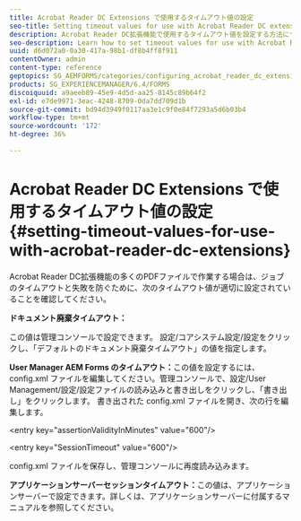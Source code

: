 ```yaml
---
title: Acrobat Reader DC Extensions で使用するタイムアウト値の設定
seo-title: Setting timeout values for use with Acrobat Reader DC extensions
description: Acrobat Reader DC拡張機能で使用するタイムアウト値を設定する方法について説明します。
seo-description: Learn how to set timeout values for use with Acrobat Reader DC extensions.
uuid: d6d072a0-0a30-417a-98b1-df8b4ff8f911
contentOwner: admin
content-type: reference
geptopics: SG_AEMFORMS/categories/configuring_acrobat_reader_dc_extensions
products: SG_EXPERIENCEMANAGER/6.4/FORMS
discoiquuid: a9aeeb89-45e9-4d5d-aa25-8145c89b64f2
exl-id: e7de9971-3eac-4248-8709-0da7dd709d1b
source-git-commit: bd94d3949f0117aa3e1c9f0e84f7293a5d6b03b4
workflow-type: tm+mt
source-wordcount: '172'
ht-degree: 36%

---
```


# Acrobat Reader DC Extensions で使用するタイムアウト値の設定  {#setting-timeout-values-for-use-with-acrobat-reader-dc-extensions}

Acrobat Reader DC拡張機能の多くのPDFファイルで作業する場合は、ジョブのタイムアウトと失敗を防ぐために、次のタイムアウト値が適切に設定されていることを確認してください。

**ドキュメント廃棄タイムアウト：**

この値は管理コンソールで設定できます。 設定/コアシステム設定/設定をクリックし、「デフォルトのドキュメント廃棄タイムアウト」の値を指定します。

**User Manager AEM Forms のタイムアウト：**&#x200B;この値を設定するには、config.xml ファイルを編集してください。管理コンソールで、設定/User Management/設定/設定ファイルの読み込みと書き出しをクリックし、「書き出し」をクリックします。 書き出された config.xml ファイルを開き、次の行を編集します。

&lt;entry key=&quot;assertionValidityInMinutes&quot; value=&quot;600&quot;/>

&lt;entry key=&quot;SessionTimeout&quot; value=&quot;600&quot;/>

config.xml ファイルを保存し、管理コンソールに再度読み込みます。

**アプリケーションサーバーセッションタイムアウト：**&#x200B;この値は、アプリケーションサーバーで設定できます。詳しくは、アプリケーションサーバーに付属するマニュアルを参照してください。
